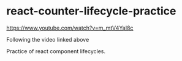 # react-counter-lifecycle-practice

https://www.youtube.com/watch?v=m_mtV4YaI8c

Following the video linked above

Practice of react component lifecycles.
